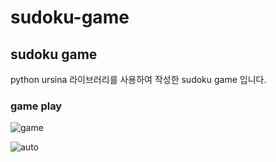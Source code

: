 # sudoku-game
## sudoku game

python ursina 라이브러리를 사용하여 작성한 sudoku game 입니다.

### game play
![game](https://user-images.githubusercontent.com/76549782/122234416-d1fa0700-cef7-11eb-94c3-80b8a076169f.gif)

![auto](https://user-images.githubusercontent.com/76549782/122234431-d32b3400-cef7-11eb-97ec-01d7aa036bfa.gif)


